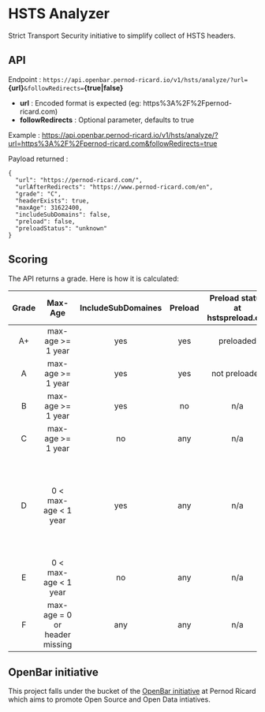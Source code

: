 # HSTS Analyzer
Strict Transport Security initiative to simplify collect of HSTS headers.

## API
Endpoint : `https://api.openbar.pernod-ricard.io/v1/hsts/analyze/?url=`**{url}**`&followRedirects=`**{true|false}**
- **url** : Encoded format is expected (eg: https%3A%2F%2Fpernod-ricard.com)
- **followRedirects** : Optional parameter, defaults to true

Example : 
<https://api.openbar.pernod-ricard.io/v1/hsts/analyze/?url=https%3A%2F%2Fpernod-ricard.com&followRedirects=true>

Payload returned :
```
{
  "url": "https://pernod-ricard.com/",
  "urlAfterRedirects": "https://www.pernod-ricard.com/en",
  "grade": "C",
  "headerExists": true,
  "maxAge": 31622400,
  "includeSubDomains": false,
  "preload": false,
  "preloadStatus": "unknown"
}
```

## Scoring
The API returns a grade. Here is how it is calculated:

| Grade  | Max-Age                        | IncludeSubDomaines  | Preload  | Preload status at <br> hstspreload.org  | Comment |
|:------:|:------------------------------:|:-------------------:|:--------:|:---------------------------------------:|:--------|
| A+     | max-age >= 1 year              | yes                 | yes      | preloaded                               |         |
| A      | max-age >= 1 year              | yes                 | yes      | not preloaded                           |         |
| B      | max-age >= 1 year              | yes                 | no       | n/a                                     |         |
| C      | max-age >= 1 year              | no                  | any      | n/a                                     |         |
| D      | 0 < max-age < 1 year           | yes                 | any      | n/a                                     | if max-age < 1 year preloading is anyway useless because a prerequisite is to have max-age >= 1 year|
| E      | 0 < max-age < 1 year           | no                  | any      | n/a                                     |         |
| F      | max-age = 0 or header missing  | any                 | any      | n/a                                     |         |

## OpenBar initiative
This project falls under the bucket of the [OpenBar initiative](https://www.openbar.pernod-ricard.io/) at Pernod Ricard which aims to promote Open Source and Open Data intiatives.